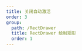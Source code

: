 ```yaml
---
title: 关闭自动激活
order: 3
group:
  path: /RectDrawer
  title: RectDrawer 绘制矩形
  order: 1
---
```


<code src="./autoFocus.tsx" compact="true" defaultShowCode="true"></code>
